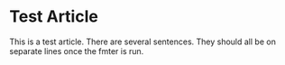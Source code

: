 # Test Article

This is a test article. There are several sentences. They should all be on separate lines once the fmter is run.
